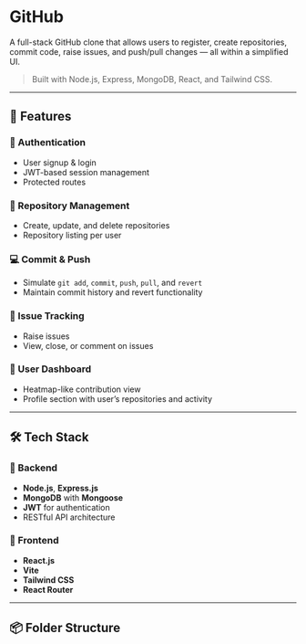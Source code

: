 # GitHub 

A full-stack GitHub clone that allows users to register, create repositories, commit code, raise issues, and push/pull changes — all within a simplified UI.

> Built with Node.js, Express, MongoDB, React, and Tailwind CSS.

---

## 🚀 Features

### 🔐 Authentication
- User signup & login
- JWT-based session management
- Protected routes

### 📁 Repository Management
- Create, update, and delete repositories
- Repository listing per user

### 💻 Commit & Push
- Simulate `git add`, `commit`, `push`, `pull`, and `revert`
- Maintain commit history and revert functionality

### 🐞 Issue Tracking
- Raise issues
- View, close, or comment on issues

### 👤 User Dashboard
- Heatmap-like contribution view
- Profile section with user’s repositories and activity

---

## 🛠️ Tech Stack

### 🧠 Backend
- **Node.js**, **Express.js**
- **MongoDB** with **Mongoose**
- **JWT** for authentication
- RESTful API architecture

### 🎨 Frontend
- **React.js**
- **Vite**
- **Tailwind CSS**
- **React Router**

---

## 📦 Folder Structure

